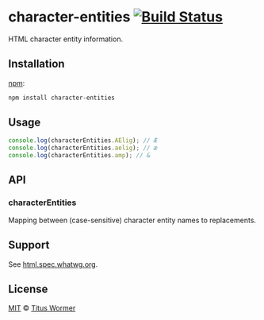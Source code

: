 # character-entities [![Build Status][travis-badge]][travis]

<!--lint disable heading-increment list-item-spacing no-duplicate-headings-->

HTML character entity information.

## Installation

[npm][npm-install]:

```bash
npm install character-entities
```

## Usage

```js
console.log(characterEntities.AElig); // Æ
console.log(characterEntities.aelig); // æ
console.log(characterEntities.amp); // &
```

## API

### characterEntities

Mapping between (case-sensitive) character entity names to replacements.

## Support

See [html.spec.whatwg.org][html].

## License

[MIT][license] © [Titus Wormer][author]

<!-- Definitions -->

[travis-badge]: https://img.shields.io/travis/wooorm/character-entities.svg

[travis]: https://travis-ci.org/wooorm/character-entities

[npm-install]: https://docs.npmjs.com/cli/install

[license]: LICENSE

[author]: http://wooorm.com

[html]: https://html.spec.whatwg.org/multipage/syntax.html#named-character-references
